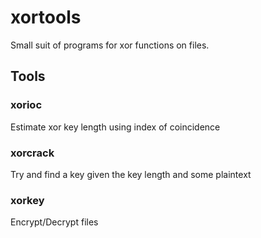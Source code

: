 # xortools

Small suit of programs for xor functions on files.

## Tools

### xorioc

Estimate xor key length using index of coincidence

### xorcrack

Try and find a key given the key length and some plaintext

### xorkey

Encrypt/Decrypt files

